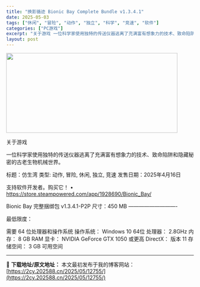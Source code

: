 ```yaml
---
title: "换影循迹 Bionic Bay Complete Bundle v1.3.4.1"
date: 2025-05-03
tags: ["休闲", "冒险", "动作", "独立", "科学", "竞速", "软件"]
categories: ["PC游戏"]
excerpt: "关于游戏 一位科学家使用独特的传送仪器逃离了充满富有想象力的技术、致命陷阱和隐藏秘密的古老生物机械世界。 标题：仿生湾 类型: 动作, 冒险, 休闲, 独立, 竞速 发售日期：2025年4月16日 支持软件开发者。购买它！ • https://store.steampowered.com/app/1&hellip;"
layout: post
---
```


<img class="aligncenter size-full wp-image-12749" src="https://2cy.202588.cn/wp-content/uploads/2025/05/2025050304080649.webp" alt="" width="460" height="215" />

关于游戏

一位科学家使用独特的传送仪器逃离了充满富有想象力的技术、致命陷阱和隐藏秘密的古老生物机械世界。

标题：仿生湾
类型: 动作, 冒险, 休闲, 独立, 竞速
发售日期：2025年4月16日

支持软件开发者。购买它！
• https://store.steampowered.com/app/1928690/Bionic_Bay/

Bionic Bay 完整捆绑包 v1.3.4.1-P2P
尺寸：450 MB
—————————-

最低限度：

需要 64 位处理器和操作系统
操作系统： Windows 10 64位
处理器： 2.8GHz
内存： 8 GB RAM
显卡： NVIDIA GeForce GTX 1050 或更高
DirectX： 版本 11
存储空间： 3 GB 可用空间

---
📖 **下载地址/原文地址：** 本文最初发布于我的博客网站：[https://2cy.202588.cn/2025/05/12755/](https://2cy.202588.cn/2025/05/12755/)
